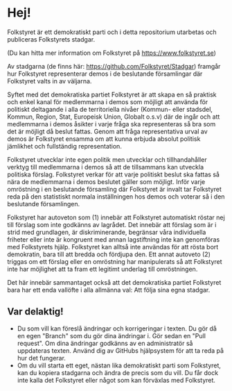 # Hej!
Folkstyret är ett demokratiskt parti och i detta repositorium utarbetas och publiceras Folkstyrets stadgar.

(Du kan hitta mer information om Folkstyret på https://www.folkstyret.se)

Av stadgarna (de finns här: https://github.com/Folkstyret/Stadgar) framgår hur Folkstyret representerar demos i de beslutande församlingar där Folkstyret valts in av väljarna.

Syftet med det demokratiska partiet Folkstyret är att skapa en så praktisk och enkel kanal för medlemmarna i demos som möjligt att använda för politiskt deltagande i alla de territoriella nivåer (Kommun- eller stadsdel, Kommun, Region, Stat, Europeisk Union, Globalt o.s.v) där de ingår och att medlemmarna i demos åsikter i varje fråga ska representeras så bra som det är möjligt då beslut fattas. Genom att fråga representativa urval av demos är Folkstyret ensamma om att kunna erbjuda absolut politisk jämlikhet och fullständig representation.

Folkstyret utvecklar inte egen politik men utvecklar och tillhandahåller verktyg till medlemmarna i demos så att de tillsammans kan utveckla politiska förslag. Folkstyret verkar för att varje politiskt beslut ska fattas så nära de medlemmarna i demos beslutet gäller som möjligt. Inför varje omröstning i en beslutande församling där Folkstyret är invalt tar Folkstyret reda på den statistiskt normala inställningen hos demos och voterar så i den beslutande församlingen.

Folkstyret har autoveton som (1) innebär att Folkstyret automatiskt röstar nej till förslag som inte godkänns av lagrådet. Det innebär att förslag som är i strid med grundlagen, är diskriminerande, begränsar våra individuella friheter eller inte är kongruent med annan lagstiftning inte kan genomföras med Folkstyrets hjälp. Folkstyret kan alltså inte användas för att rösta bort demokratin, bara till att bredda och fördjupa den. Ett annat autoveto (2) triggas om ett förslag eller en omröstning har manipulerats så att Folkstyret inte har möjlighet att ta fram ett legitimt underlag till omröstningen.

Det här innebär sammantaget också att det demokratiska partiet Folkstyret bara har ett enda vallöfte i alla allmänna val: Att följa sina egna stadgar.

## Var delaktig!
- Du som vill kan föreslå ändringar och korrigeringar i texten. Du gör då en egen "Branch" som du gör dina ändringar i. Gör sedan en "Pull request". Om dina ändringar godkänns av en administratör så uppdateras texten. Använd dig av GitHubs hjälpsystem för att ta reda på hur det fungerar. 
- Om du vill starta ett eget, nästan lika demokratiskt parti som Folkstyret, kan du kopiera stadgarna och ändra de precis som du vill. Du får dock inte kalla det Folkstyret eller något som kan förväxlas med Folkstyret.
